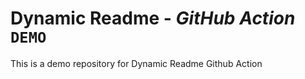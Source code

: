 # Dynamic Readme - ***GitHub Action*** `DEMO`
This is a demo repository for Dynamic Readme Github Action
